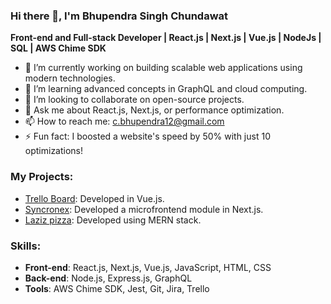 ### Hi there 👋, I'm Bhupendra Singh Chundawat
**Front-end and Full-stack Developer | React.js | Next.js | Vue.js | NodeJs | SQL | AWS Chime SDK**

- 🔭 I’m currently working on building scalable web applications using modern technologies.
- 🌱 I’m learning advanced concepts in GraphQL and cloud computing.
- 👯 I’m looking to collaborate on open-source projects.
- 💬 Ask me about React.js, Next.js, or performance optimization.
- 📫 How to reach me: c.bhupendra12@gmail.com
- ⚡ Fun fact: I boosted a website's speed by 50% with just 10 optimizations!

### My Projects:
- [Trello Board](https://trello-board-tau.vercel.app/): Developed in Vue.js.
- [Syncronex](https://syncronex-q96ou4xsl-bhupendra2811.vercel.app/signin): Developed a microfrontend module in Next.js.
- [Laziz pizza](lazizpizzav1.herokuapp.com/): Developed using MERN stack.

### Skills:
- **Front-end**: React.js, Next.js, Vue.js, JavaScript, HTML, CSS
- **Back-end**: Node.js, Express.js, GraphQL
- **Tools**: AWS Chime SDK, Jest, Git, Jira, Trello
